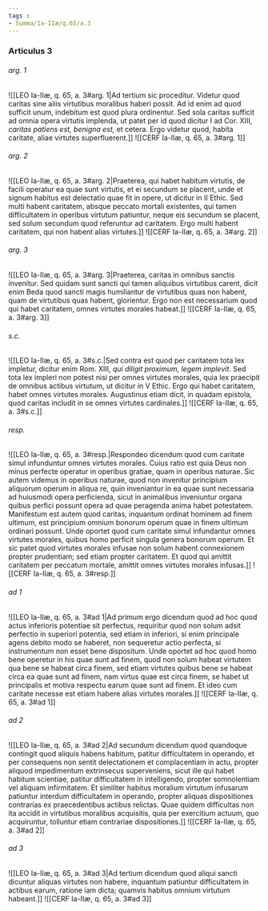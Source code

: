 ```yaml
---
tags : 
- Summa/Ia-IIæ/q.65/a.3
---
```


### Articulus 3

###### arg. 1
![[LEO Ia-IIæ, q. 65, a. 3#arg. 1|Ad tertium sic proceditur. Videtur quod caritas sine aliis virtutibus moralibus haberi possit. Ad id enim ad quod sufficit unum, indebitum est quod plura ordinentur. Sed sola caritas sufficit ad omnia opera virtutis implenda, ut patet per id quod dicitur I ad Cor. XIII, *caritas patiens est, benigna est,* et cetera. Ergo videtur quod, habita caritate, aliae virtutes superfluerent.]]
![[CERF Ia-IIæ, q. 65, a. 3#arg. 1]]

###### arg. 2
![[LEO Ia-IIæ, q. 65, a. 3#arg. 2|Praeterea, qui habet habitum virtutis, de facili operatur ea quae sunt virtutis, et ei secundum se placent, unde et signum habitus est delectatio quae fit in opere, ut dicitur in II Ethic. Sed multi habent caritatem, absque peccato mortali existentes, qui tamen difficultatem in operibus virtutum patiuntur, neque eis secundum se placent, sed solum secundum quod referuntur ad caritatem. Ergo multi habent caritatem, qui non habent alias virtutes.]]
![[CERF Ia-IIæ, q. 65, a. 3#arg. 2]]

###### arg. 3
![[LEO Ia-IIæ, q. 65, a. 3#arg. 3|Praeterea, caritas in omnibus sanctis invenitur. Sed quidam sunt sancti qui tamen aliquibus virtutibus carent, dicit enim Beda quod sancti magis humiliantur de virtutibus quas non habent, quam de virtutibus quas habent, glorientur. Ergo non est necessarium quod qui habet caritatem, omnes virtutes morales habeat.]]
![[CERF Ia-IIæ, q. 65, a. 3#arg. 3]]

###### s.c.
![[LEO Ia-IIæ, q. 65, a. 3#s.c.|Sed contra est quod per caritatem tota lex impletur, dicitur enim Rom. XIII, *qui diligit proximum, legem implevit*. Sed tota lex impleri non potest nisi per omnes virtutes morales, quia lex praecipit de omnibus actibus virtutum, ut dicitur in V Ethic. Ergo qui habet caritatem, habet omnes virtutes morales. Augustinus etiam dicit, in quadam epistola, quod caritas includit in se omnes virtutes cardinales.]]
![[CERF Ia-IIæ, q. 65, a. 3#s.c.]]

###### resp.
![[LEO Ia-IIæ, q. 65, a. 3#resp.|Respondeo dicendum quod cum caritate simul infunduntur omnes virtutes morales. Cuius ratio est quia Deus non minus perfecte operatur in operibus gratiae, quam in operibus naturae. Sic autem videmus in operibus naturae, quod non invenitur principium aliquorum operum in aliqua re, quin inveniantur in ea quae sunt necessaria ad huiusmodi opera perficienda, sicut in animalibus inveniuntur organa quibus perfici possunt opera ad quae peragenda anima habet potestatem. Manifestum est autem quod caritas, inquantum ordinat hominem ad finem ultimum, est principium omnium bonorum operum quae in finem ultimum ordinari possunt. Unde oportet quod cum caritate simul infundantur omnes virtutes morales, quibus homo perficit singula genera bonorum operum. Et sic patet quod virtutes morales infusae non solum habent connexionem propter prudentiam; sed etiam propter caritatem. Et quod qui amittit caritatem per peccatum mortale, amittit omnes virtutes morales infusas.]]
![[CERF Ia-IIæ, q. 65, a. 3#resp.]]

###### ad 1
![[LEO Ia-IIæ, q. 65, a. 3#ad 1|Ad primum ergo dicendum quod ad hoc quod actus inferioris potentiae sit perfectus, requiritur quod non solum adsit perfectio in superiori potentia, sed etiam in inferiori, si enim principale agens debito modo se haberet, non sequeretur actio perfecta, si instrumentum non esset bene dispositum. Unde oportet ad hoc quod homo bene operetur in his quae sunt ad finem, quod non solum habeat virtutem qua bene se habeat circa finem, sed etiam virtutes quibus bene se habeat circa ea quae sunt ad finem, nam virtus quae est circa finem, se habet ut principalis et motiva respectu earum quae sunt ad finem. Et ideo cum caritate necesse est etiam habere alias virtutes morales.]]
![[CERF Ia-IIæ, q. 65, a. 3#ad 1]]

###### ad 2
![[LEO Ia-IIæ, q. 65, a. 3#ad 2|Ad secundum dicendum quod quandoque contingit quod aliquis habens habitum, patitur difficultatem in operando, et per consequens non sentit delectationem et complacentiam in actu, propter aliquod impedimentum extrinsecus superveniens, sicut ille qui habet habitum scientiae, patitur difficultatem in intelligendo, propter somnolentiam vel aliquam infirmitatem. Et similiter habitus moralium virtutum infusarum patiuntur interdum difficultatem in operando, propter aliquas dispositiones contrarias ex praecedentibus actibus relictas. Quae quidem difficultas non ita accidit in virtutibus moralibus acquisitis, quia per exercitium actuum, quo acquiruntur, tolluntur etiam contrariae dispositiones.]]
![[CERF Ia-IIæ, q. 65, a. 3#ad 2]]

###### ad 3
![[LEO Ia-IIæ, q. 65, a. 3#ad 3|Ad tertium dicendum quod aliqui sancti dicuntur aliquas virtutes non habere, inquantum patiuntur difficultatem in actibus earum, ratione iam dicta; quamvis habitus omnium virtutum habeant.]]
![[CERF Ia-IIæ, q. 65, a. 3#ad 3]]

